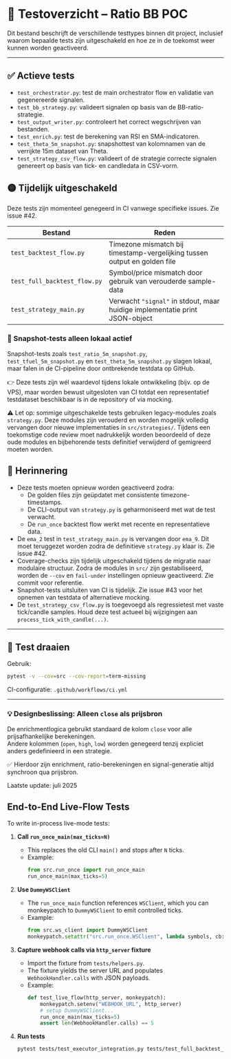 # 🧪 Testoverzicht – Ratio BB POC

Dit bestand beschrijft de verschillende testtypes binnen dit project, inclusief waarom bepaalde tests zijn uitgeschakeld en hoe ze in de toekomst weer kunnen worden geactiveerd.

---

## ✅ Actieve tests

- `test_orchestrator.py`: test de main orchestrator flow en validatie van gegenereerde signalen.
- `test_bb_strategy.py`: valideert signalen op basis van de BB-ratio-strategie.
- `test_output_writer.py`: controleert het correct wegschrijven van bestanden.
- `test_enrich.py`: test de berekening van RSI en SMA-indicatoren.
- `test_theta_5m_snapshot.py`: snapshottest van kolomnamen van de verrijkte 15m dataset van Theta.
- `test_strategy_csv_flow.py`: valideert of de strategie correcte signalen genereert op basis van tick- en candledata in CSV-vorm.

## 🟡 Tijdelijk uitgeschakeld

Deze tests zijn momenteel genegeerd in CI vanwege specifieke issues. Zie issue #42.

| Bestand                         | Reden                                                                 |
|----------------------------------|------------------------------------------------------------------------|
| `test_backtest_flow.py`         | Timezone mismatch bij timestamp-vergelijking tussen output en golden file |
| `test_full_backtest_flow.py`    | Symbol/price mismatch door gebruik van verouderde sample-data          |
| `test_strategy_main.py`         | Verwacht `"signal"` in stdout, maar huidige implementatie print JSON-object |

### 🧪 Snapshot-tests alleen lokaal actief

Snapshot-tests zoals `test_ratio_5m_snapshot.py`, `test_tfuel_5m_snapshot.py` en `test_theta_5m_snapshot.py` slagen lokaal, maar falen in de CI-pipeline door ontbrekende testdata op GitHub.

👉 Deze tests zijn wél waardevol tijdens lokale ontwikkeling (bijv. op de VPS), maar worden bewust uitgesloten van CI totdat een representatief testdataset beschikbaar is in de repository of via mocking.

⚠️ Let op: sommige uitgeschakelde tests gebruiken legacy-modules zoals `strategy.py`. Deze modules zijn verouderd en worden mogelijk volledig vervangen door nieuwe implementaties in `src/strategies/`. Tijdens een toekomstige code review moet nadrukkelijk worden beoordeeld of deze oude modules en bijbehorende tests definitief verwijderd of gemigreerd moeten worden.

## 📌 Herinnering

- Deze tests moeten opnieuw worden geactiveerd zodra:
  - De golden files zijn geüpdatet met consistente timezone-timestamps.
  - De CLI-output van `strategy.py` is geharmoniseerd met wat de test verwacht.
  - De `run_once` backtest flow werkt met recente en representatieve data.
- De `ema_2` test in `test_strategy_main.py` is vervangen door `ema_9`. Dit moet teruggezet worden zodra de definitieve `strategy.py` klaar is. Zie issue #42.
- Coverage-checks zijn tijdelijk uitgeschakeld tijdens de migratie naar modulaire structuur. Zodra de modules in `src/` zijn gestabiliseerd, worden de `--cov` en `fail-under` instellingen opnieuw geactiveerd. Zie commit <TODO> voor referentie.
- Snapshot-tests uitsluiten van CI is tijdelijk. Zie issue #43 voor het opnemen van testdata of alternatieve mocking.
- De `test_strategy_csv_flow.py` is toegevoegd als regressietest met vaste tick/candle samples. Houd deze test actueel bij wijzigingen aan `process_tick_with_candle(...)`.

---

## 🔧 Test draaien

Gebruik:

```bash
pytest -v --cov=src --cov-report=term-missing
```

CI-configuratie: `.github/workflows/ci.yml`

---
### 💡 Designbeslissing: Alleen `close` als prijsbron

De enrichmentlogica gebruikt standaard de kolom `close` voor alle prijsafhankelijke berekeningen.  
Andere kolommen (`open`, `high`, `low`) worden genegeerd tenzij expliciet anders gedefinieerd in een strategie.

✅ Hierdoor zijn enrichment, ratio-berekeningen en signal-generatie altijd synchroon qua prijsbron.


Laatste update: juli 2025

## End-to-End Live-Flow Tests

To write in-process live-mode tests:

1. **Call `run_once_main(max_ticks=N)`**  
   - This replaces the old CLI `main()` and stops after `N` ticks.
   - Example:
     ```python
     from src.run_once import run_once_main
     run_once_main(max_ticks=5)
     ```

2. **Use `DummyWSClient`**  
   - The `run_once_main` function references `WSClient`, which you can monkeypatch to `DummyWSClient` to emit controlled ticks.
   - Example:
     ```python
     from src.ws_client import DummyWSClient
     monkeypatch.setattr("src.run_once.WSClient", lambda symbols, cb: DummyWSClient(symbols, cb, max_ticks=5))
     ```

3. **Capture webhook calls via `http_server` fixture**  
   - Import the fixture from `tests/helpers.py`.
   - The fixture yields the server URL and populates `WebhookHandler.calls` with JSON payloads.
   - Example:
     ```python
     def test_live_flow(http_server, monkeypatch):
         monkeypatch.setenv("WEBHOOK_URL", http_server)
         # setup DummyWSClient...
         run_once_main(max_ticks=5)
         assert len(WebhookHandler.calls) == 5
     ```

4. **Run tests**  
   ```bash
   pytest tests/test_executor_integration.py tests/test_full_backtest_flow.py --maxfail=1 -q
   ```